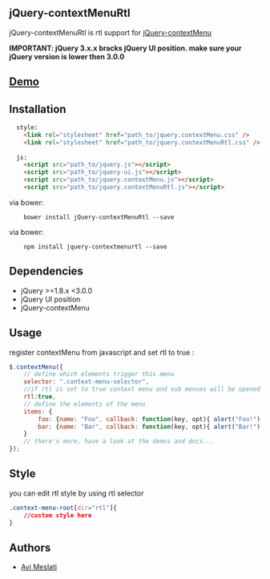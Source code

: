 ## jQuery-contextMenuRtl ##
jQuery-contextMenuRtl is rtl support for [jQuery-contextMenu](https://github.com/swisnl/jQuery-contextMenu)

__IMPORTANT: jQuery 3.x.x bracks jQuery UI position. make sure your jQuery version is lower then 3.0.0__

## [Demo](https://avim101.github.io/jQuery-contextMenuRtl) ##

## Installation ##
```html
  style:
    <link rel="stylesheet" href="path_to/jquery.contextMenu.css" />
    <link rel="stylesheet" href="path_to/jquery.contextMenuRtl.css" />
  
  js:
    <script src="path_to/jquery.js"></script>
    <script src="path_to/jquery-ui.js"></script>
    <script src="path_to/jquery.contextMenu.js"></script>
    <script src="path_to/jquery.contextMenuRtl.js"></script>
```   
via bower: <br/> 
``` 
    bower install jQuery-contextMenuRtl --save 
```
via bower: <br/> 
``` 
    npm install jquery-contextmenurtl --save 
```


## Dependencies ##

* jQuery >=1.8.x <3.0.0
* jQuery UI position  
* jQuery-contextMenu

## Usage ##

register contextMenu from javascript and set rtl to true :

```javascript
$.contextMenu({
    // define which elements trigger this menu
    selector: ".context-menu-selector",
    //if rtl is set to true context menu and sub menues will be opened from right to left
    rtl:true,
    // define the elements of the menu
    items: {
        foo: {name: "Foo", callback: function(key, opt){ alert("Foo!"); }},
        bar: {name: "Bar", callback: function(key, opt){ alert("Bar!") }}
    }
    // there's more, have a look at the demos and docs...
});
```

## Style ##
you can edit rtl style by using rtl selector

```css
.context-menu-root[dir="rtl"]{
    //custom style here
}
```

## Authors ##

* [Avi Meslati](https://github.com/avim101)
